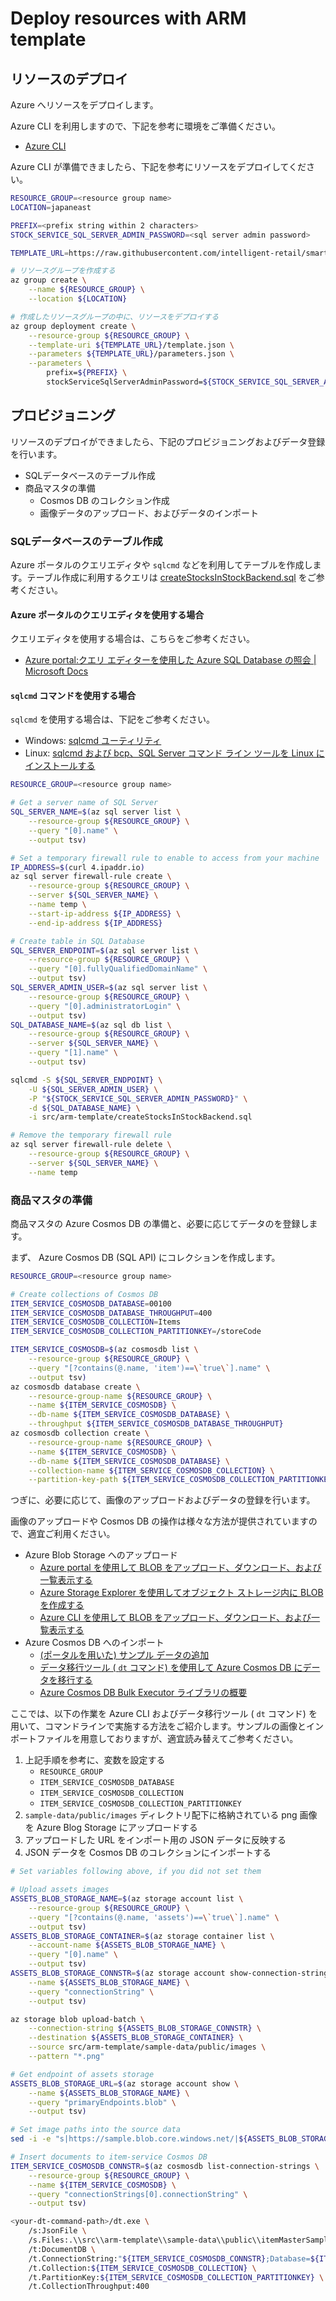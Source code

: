 # Deploy resources with ARM template

## リソースのデプロイ

Azure へリソースをデプロイします。

Azure CLI を利用しますので、下記を参考に環境をご準備ください。

- [Azure CLI](https://docs.microsoft.com/ja-jp/cli/azure)

Azure CLI が準備できましたら、下記を参考にリソースをデプロイしてください。

```bash
RESOURCE_GROUP=<resource group name>
LOCATION=japaneast

PREFIX=<prefix string within 2 characters>
STOCK_SERVICE_SQL_SERVER_ADMIN_PASSWORD=<sql server admin password>

TEMPLATE_URL=https://raw.githubusercontent.com/intelligent-retail/smart-store/master/src/arm-template

# リソースグループを作成する
az group create \
    --name ${RESOURCE_GROUP} \
    --location ${LOCATION}

# 作成したリソースグループの中に、リソースをデプロイする
az group deployment create \
    --resource-group ${RESOURCE_GROUP} \
    --template-uri ${TEMPLATE_URL}/template.json \
    --parameters ${TEMPLATE_URL}/parameters.json \
    --parameters \
        prefix=${PREFIX} \
        stockServiceSqlServerAdminPassword=${STOCK_SERVICE_SQL_SERVER_ADMIN_PASSWORD}
```

## プロビジョニング

リソースのデプロイができましたら、下記のプロビジョニングおよびデータ登録を行います。

- SQLデータベースのテーブル作成
- 商品マスタの準備
  - Cosmos DB のコレクション作成
  - 画像データのアップロード、およびデータのインポート

### SQLデータベースのテーブル作成

Azure ポータルのクエリエディタや `sqlcmd` などを利用してテーブルを作成します。テーブル作成に利用するクエリは [createStocksInStockBackend.sql](./createStocksInStockBackend.sql) をご参考ください。

#### Azure ポータルのクエリエディタを使用する場合

クエリエディタを使用する場合は、こちらをご参考ください。

- [Azure portal:クエリ エディターを使用した Azure SQL Database の照会 | Microsoft Docs](https://docs.microsoft.com/ja-jp/azure/sql-database/sql-database-connect-query-portal)

#### `sqlcmd` コマンドを使用する場合

`sqlcmd` を使用する場合は、下記をご参考ください。

- Windows: [sqlcmd ユーティリティ](https://docs.microsoft.com/ja-jp/sql/tools/sqlcmd-utility?view=sql-server-2017)
- Linux: [sqlcmd および bcp、SQL Server コマンド ライン ツールを Linux にインストールする](https://docs.microsoft.com/ja-jp/sql/linux/sql-server-linux-setup-tools?view=sql-server-2017)

```bash
RESOURCE_GROUP=<resource group name>

# Get a server name of SQL Server
SQL_SERVER_NAME=$(az sql server list \
    --resource-group ${RESOURCE_GROUP} \
    --query "[0].name" \
    --output tsv)

# Set a temporary firewall rule to enable to access from your machine
IP_ADDRESS=$(curl 4.ipaddr.io)
az sql server firewall-rule create \
    --resource-group ${RESOURCE_GROUP} \
    --server ${SQL_SERVER_NAME} \
    --name temp \
    --start-ip-address ${IP_ADDRESS} \
    --end-ip-address ${IP_ADDRESS}

# Create table in SQL Database
SQL_SERVER_ENDPOINT=$(az sql server list \
    --resource-group ${RESOURCE_GROUP} \
    --query "[0].fullyQualifiedDomainName" \
    --output tsv)
SQL_SERVER_ADMIN_USER=$(az sql server list \
    --resource-group ${RESOURCE_GROUP} \
    --query "[0].administratorLogin" \
    --output tsv)
SQL_DATABASE_NAME=$(az sql db list \
    --resource-group ${RESOURCE_GROUP} \
    --server ${SQL_SERVER_NAME} \
    --query "[1].name" \
    --output tsv)

sqlcmd -S ${SQL_SERVER_ENDPOINT} \
    -U ${SQL_SERVER_ADMIN_USER} \
    -P "${STOCK_SERVICE_SQL_SERVER_ADMIN_PASSWORD}" \
    -d ${SQL_DATABASE_NAME} \
    -i src/arm-template/createStocksInStockBackend.sql

# Remove the temporary firewall rule
az sql server firewall-rule delete \
    --resource-group ${RESOURCE_GROUP} \
    --server ${SQL_SERVER_NAME} \
    --name temp
```

### 商品マスタの準備

商品マスタの Azure Cosmos DB の準備と、必要に応じてデータのを登録します。

まず、 Azure Cosmos DB (SQL API) にコレクションを作成します。

```bash
RESOURCE_GROUP=<resource group name>

# Create collections of Cosmos DB
ITEM_SERVICE_COSMOSDB_DATABASE=00100
ITEM_SERVICE_COSMOSDB_DATABASE_THROUGHPUT=400
ITEM_SERVICE_COSMOSDB_COLLECTION=Items
ITEM_SERVICE_COSMOSDB_COLLECTION_PARTITIONKEY=/storeCode

ITEM_SERVICE_COSMOSDB=$(az cosmosdb list \
    --resource-group ${RESOURCE_GROUP} \
    --query "[?contains(@.name, 'item')==\`true\`].name" \
    --output tsv)
az cosmosdb database create \
    --resource-group-name ${RESOURCE_GROUP} \
    --name ${ITEM_SERVICE_COSMOSDB} \
    --db-name ${ITEM_SERVICE_COSMOSDB_DATABASE} \
    --throughput ${ITEM_SERVICE_COSMOSDB_DATABASE_THROUGHPUT}
az cosmosdb collection create \
    --resource-group-name ${RESOURCE_GROUP} \
    --name ${ITEM_SERVICE_COSMOSDB} \
    --db-name ${ITEM_SERVICE_COSMOSDB_DATABASE} \
    --collection-name ${ITEM_SERVICE_COSMOSDB_COLLECTION} \
    --partition-key-path ${ITEM_SERVICE_COSMOSDB_COLLECTION_PARTITIONKEY}
```

つぎに、必要に応じて、画像のアップロードおよびデータの登録を行います。

画像のアップロードや Cosmos DB の操作は様々な方法が提供されていますので、適宜ご利用ください。

- Azure Blob Storage へのアップロード
  - [Azure portal を使用して BLOB をアップロード、ダウンロード、および一覧表示する](https://docs.microsoft.com/ja-jp/azure/storage/blobs/storage-quickstart-blobs-portal)
  - [Azure Storage Explorer を使用してオブジェクト ストレージ内に BLOB を作成する](https://docs.microsoft.com/ja-jp/azure/storage/blobs/storage-quickstart-blobs-storage-explorer)
  - [Azure CLI を使用して BLOB をアップロード、ダウンロード、および一覧表示する](https://docs.microsoft.com/ja-jp/azure/storage/blobs/storage-quickstart-blobs-cli)
- Azure Cosmos DB へのインポート
  - [(ポータルを用いた) サンプル データの追加](https://docs.microsoft.com/ja-jp/azure/cosmos-db/create-sql-api-dotnet#add-sample-data)
  - [データ移行ツール ( `dt` コマンド) を使用して Azure Cosmos DB にデータを移行する](https://docs.microsoft.com/ja-jp/azure/cosmos-db/import-data)
  - [Azure Cosmos DB Bulk Executor ライブラリの概要](https://docs.microsoft.com/ja-jp/azure/cosmos-db/bulk-executor-overview)

ここでは、以下の作業を Azure CLI およびデータ移行ツール ( `dt` コマンド) を用いて、コマンドラインで実施する方法をご紹介します。サンプルの画像とインポートファイルを用意しておりますが、適宜読み替えてご参考ください。

1. 上記手順を参考に、変数を設定する
   - `RESOURCE_GROUP`
   - `ITEM_SERVICE_COSMOSDB_DATABASE`
   - `ITEM_SERVICE_COSMOSDB_COLLECTION`
   - `ITEM_SERVICE_COSMOSDB_COLLECTION_PARTITIONKEY`
1. `sample-data/public/images` ディレクトリ配下に格納されている png 画像を Azure Blog Storage にアップロードする
1. アップロードした URL をインポート用の JSON データに反映する
1. JSON データを Cosmos DB のコレクションにインポートする

```bash
# Set variables following above, if you did not set them

# Upload assets images
ASSETS_BLOB_STORAGE_NAME=$(az storage account list \
    --resource-group ${RESOURCE_GROUP} \
    --query "[?contains(@.name, 'assets')==\`true\`].name" \
    --output tsv)
ASSETS_BLOB_STORAGE_CONTAINER=$(az storage container list \
    --account-name ${ASSETS_BLOB_STORAGE_NAME} \
    --query "[0].name" \
    --output tsv)
ASSETS_BLOB_STORAGE_CONNSTR=$(az storage account show-connection-string \
    --name ${ASSETS_BLOB_STORAGE_NAME} \
    --query "connectionString" \
    --output tsv)

az storage blob upload-batch \
    --connection-string ${ASSETS_BLOB_STORAGE_CONNSTR} \
    --destination ${ASSETS_BLOB_STORAGE_CONTAINER} \
    --source src/arm-template/sample-data/public/images \
    --pattern "*.png"

# Get endpoint of assets storage
ASSETS_BLOB_STORAGE_URL=$(az storage account show \
    --name ${ASSETS_BLOB_STORAGE_NAME} \
    --query "primaryEndpoints.blob" \
    --output tsv)

# Set image paths into the source data
sed -i -e "s|https://sample.blob.core.windows.net/|${ASSETS_BLOB_STORAGE_URL}|g" src/arm-template/sample-data/public/itemMasterSampleData.json

# Insert documents to item-service Cosmos DB
ITEM_SERVICE_COSMOSDB_CONNSTR=$(az cosmosdb list-connection-strings \
    --resource-group ${RESOURCE_GROUP} \
    --name ${ITEM_SERVICE_COSMOSDB} \
    --query "connectionStrings[0].connectionString" \
    --output tsv)

<your-dt-command-path>/dt.exe \
    /s:JsonFile \
    /s.Files:.\\src\\arm-template\\sample-data\\public\\itemMasterSampleData.json \
    /t:DocumentDB \
    /t.ConnectionString:"${ITEM_SERVICE_COSMOSDB_CONNSTR};Database=${ITEM_SERVICE_COSMOSDB_DATABASE};" \
    /t.Collection:${ITEM_SERVICE_COSMOSDB_COLLECTION} \
    /t.PartitionKey:${ITEM_SERVICE_COSMOSDB_COLLECTION_PARTITIONKEY} \
    /t.CollectionThroughput:400
```
